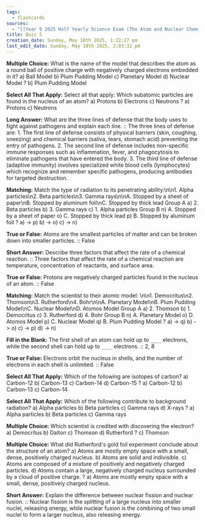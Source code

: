 ```yaml
---
tags:
  - flashcards
sources:
  - "[[Year 9 2025 Half Yearly Science Exam (The Atom and Nuclear Chemistry + Diseases) 😊]]"
title: Quiz 5
creation_date: Sunday, May 18th 2025, 1:22:27 pm
last_edit_date: Sunday, May 18th 2025, 2:03:32 pm
---
```

**Multiple Choice:** What is the name of the model that describes the atom as a round ball of positive charge with negatively charged electrons embedded in it?
a) Ball Model
b) Plum Pudding Model
c) Planetary Model
d) Nuclear Model
?
b) Plum Pudding Model

**Select All That Apply:** Select all that apply: Which subatomic particles are found in the nucleus of an atom?
a) Protons
b) Electrons
c) Neutrons
?
a) Protons
c) Neutrons

**Long Answer:** What are the three lines of defense that the body uses to fight against pathogens and explain each line. :: The three lines of defense are: 1. The first line of defense consists of physical barriers (skin, coughing, sneezing) and chemical barriers (saliva, tears, stomach acid) preventing the entry of pathogens. 2. The second line of defense includes non-specific immune responses such as inflammation, fever, and phagocytosis to eliminate pathogens that have entered the body.  3. The third line of defense (adaptive immunity) involves specialized white blood cells (lymphocytes) which recognize and remember specific pathogens, producing antibodies for targeted destruction.

**Matching:** Match the type of radiation to its penetrating ability:\n\n1. Alpha particles\n2. Beta particles\n3. Gamma rays\n\nA. Stopped by a sheet of paper\nB. Stopped by aluminum foil\nC. Stopped by thick lead
Group A
a) 2. Beta particles
b) 3. Gamma rays
c) 1. Alpha particles
Group B
n) A. Stopped by a sheet of paper
o) C. Stopped by thick lead
p) B. Stopped by aluminum foil
?
a) -> p)
b) -> o)
c) -> n)

**True or False:** Atoms are the smallest particles of matter and can be broken down into smaller particles. :: False

**Short Answer:** Describe three factors that affect the rate of a chemical reaction. :: Three factors that affect the rate of a chemical reaction are temperature, concentration of reactants, and surface area.

**True or False:** Protons are negatively charged particles found in the nucleus of an atom. :: False

**Matching:** Match the scientist to their atomic model: \n\n1. Democritus\n2. Thomson\n3. Rutherford\n4. Bohr\n\nA. Planetary Model\nB. Plum Pudding Model\nC.  Nuclear Model\nD. Atomos Model
Group A
a) 2. Thomson
b) 1. Democritus
c) 3. Rutherford
d) 4. Bohr
Group B
n) A. Planetary Model
o) D. Atomos Model
p) C. Nuclear Model
q) B. Plum Pudding Model
?
a) -> q)
b) -> o)
c) -> p)
d) -> n)

**Fill in the Blank:** The first shell of an atom can hold up to `____` electrons, while the second shell can hold up to `____` electrons. :: 2, 8

**True or False:** Electrons orbit the nucleus in shells, and the number of electrons in each shell is unlimited. :: False

**Select All That Apply:** Which of the following are isotopes of carbon?
a) Carbon-12
b) Carbon-13
c) Carbon-14
d) Carbon-15
?
a) Carbon-12
b) Carbon-13
c) Carbon-14

**Select All That Apply:** Which of the following contribute to background radiation?
a) Alpha particles
b) Beta particles
c) Gamma rays
d) X-rays
?
a) Alpha particles
b) Beta particles
c) Gamma rays

**Multiple Choice:** Which scientist is credited with discovering the electron?
a) Democritus
b) Dalton
c) Thomson
d) Rutherford
?
c) Thomson

**Multiple Choice:** What did Rutherford's gold foil experiment conclude about the structure of an atom?
a) Atoms are mostly empty space with a small, dense, positively charged nucleus.
b) Atoms are solid and indivisible.
c) Atoms are composed of a mixture of positively and negatively charged particles.
d) Atoms contain a large, negatively charged nucleus surrounded by a cloud of positive charge.
?
a) Atoms are mostly empty space with a small, dense, positively charged nucleus.

**Short Answer:** Explain the difference between nuclear fission and nuclear fusion. :: Nuclear fission is the splitting of a large nucleus into smaller nuclei, releasing energy, while nuclear fusion is the combining of two small nuclei to form a larger nucleus, also releasing energy.
